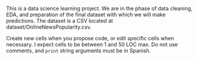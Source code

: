This is a data science learning project. We are in the phase of data cleaning, EDA, and preparation of the final dataset with which we will make predictions. The dataset is a CSV located at dataset/OnlineNewsPopularity.csv.

Create new cells when you propose code, or edit specific cells when necessary. I expect cells to be between 1 and 50 LOC max. Do not use comments, and `print` string arguments must be in Spanish.